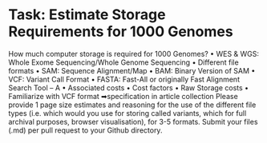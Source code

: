 # Task: Estimate Storage Requirements for 1000 Genomes
 How much computer storage is required for 1000 Genomes?
 • WES & WGS: Whole Exome Sequencing/Whole Genome Sequencing
 • Different file formats
  • SAM: Sequence Alignment/Map
  • BAM: Binary Version of SAM
  • VCF: Variant Call Format
  • FASTA: Fast-All or originally Fast Alignment Search Tool – A
 • Associated costs
  • Cost factors
  • Raw Storage costs
 • Familiarize with VCF format
 ➡specification in article collection
Please provide 1 page size estimates and reasoning for the use of the different file types (i.e. which would you use for storing called variants, which for full archival purposes, browser visualisation), for 
3-5 formats. Submit your files (.md) per pull request to your Github directory.
